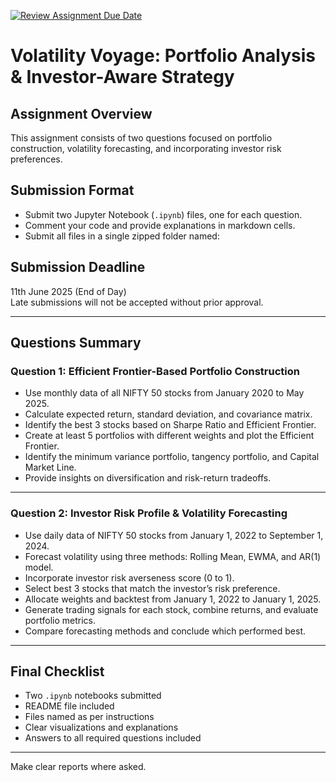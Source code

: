 [![Review Assignment Due Date](https://classroom.github.com/assets/deadline-readme-button-22041afd0340ce965d47ae6ef1cefeee28c7c493a6346c4f15d667ab976d596c.svg)](https://classroom.github.com/a/k9AbXJ8a)
# Volatility Voyage: Portfolio Analysis & Investor-Aware Strategy

## Assignment Overview

This assignment consists of two questions focused on portfolio construction, volatility forecasting, and incorporating investor risk preferences.

## Submission Format

- Submit two Jupyter Notebook (`.ipynb`) files, one for each question.
- Comment your code and provide explanations in markdown cells.
- Submit all files in a single zipped folder named:


## Submission Deadline

11th June 2025 (End of Day)  
Late submissions will not be accepted without prior approval.

---

## Questions Summary

### Question 1: Efficient Frontier-Based Portfolio Construction

- Use monthly data of all NIFTY 50 stocks from January 2020 to May 2025.
- Calculate expected return, standard deviation, and covariance matrix.
- Identify the best 3 stocks based on Sharpe Ratio and Efficient Frontier.
- Create at least 5 portfolios with different weights and plot the Efficient Frontier.
- Identify the minimum variance portfolio, tangency portfolio, and Capital Market Line.
- Provide insights on diversification and risk-return tradeoffs.

---

### Question 2: Investor Risk Profile & Volatility Forecasting

- Use daily data of NIFTY 50 stocks from January 1, 2022 to September 1, 2024.
- Forecast volatility using three methods: Rolling Mean, EWMA, and AR(1) model.
- Incorporate investor risk averseness score (0 to 1).
- Select best 3 stocks that match the investor’s risk preference.
- Allocate weights and backtest from January 1, 2022 to January 1, 2025.
- Generate trading signals for each stock, combine returns, and evaluate portfolio metrics.
- Compare forecasting methods and conclude which performed best.

---


## Final Checklist

- Two `.ipynb` notebooks submitted
- README file included
- Files named as per instructions
- Clear visualizations and explanations
- Answers to all required questions included

---
Make clear reports where asked. 
